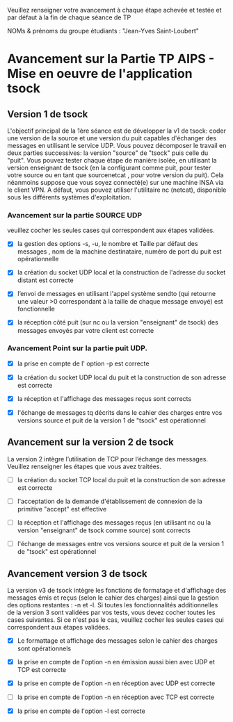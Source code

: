 Veuillez renseigner votre avancement à chaque étape achevée et testée et par défaut à la fin de chaque séance de TP 

NOMs & prénoms du groupe étudiants :  "Jean-Yves Saint-Loubert"

# Avancement sur la Partie TP AIPS - Mise en oeuvre de l'application tsock 

## Version 1 de tsock 
L'objectif principal de la 1ère séance est de développer la v1 de tsock: coder une version de la source et une version du puit capables d'échanger des messages en utilisant le service UDP.  Vous pouvez décomposer le travail en deux parties successives: la version "source" de "tsock" puis celle du "puit". Vous pouvez tester chaque étape de manière isolée, en utilisant la version enseignant de tsock (en la configurant comme puit, pour tester votre source ou en tant que sourcenetcat , pour votre version du puit).  Cela néanmoins suppose que vous soyez connecté(e) sur une machine INSA via le client VPN. A défaut, vous pouvez  utiliser l'utilitaire nc (netcat), disponible sous les différents systèmes d'exploitation. 

### Avancement sur la partie SOURCE UDP
veuillez cocher les seules cases qui correspondent aux étapes validées.  

- [X] la gestion des options -s, -u,  le nombre et Taille par défaut des messages , nom de la machine destinataire,  numéro de port du puit est opérationnelle

- [X] la création du socket UDP local et la construction de l'adresse du socket distant est correcte

- [X] l’envoi de messages en utilisant l'appel système sendto (qui retourne une valeur >0 correspondant à la taille de chaque message envoyé) est fonctionnelle 

- [X] la réception côté puit (sur nc ou la version "enseignant" de tsock) des messages envoyés par votre client est correcte

### Avancement Point sur la partie puit UDP.

- [X] la prise en compte de l' option -p est correcte

- [X] la création du socket UDP local du puit et la construction de son adresse est correcte

- [X] la réception et l'affichage des messages reçus sont corrects

- [X] l'échange de messages tq décrits dans le cahier des charges entre vos versions source et puit de la version 1 de "tsock" est opérationnel

## Avancement sur la version 2 de tsock
La version 2 intègre l’utilisation de TCP pour l’échange des messages. Veuillez renseigner les étapes que vous avez traitées.  

- [ ] la création du socket TCP local du puit et la construction de son adresse est correcte

- [ ] l'acceptation de la demande d'établissement de connexion de la primitive "accept" est effective 

- [ ] la réception et l'affichage des messages reçus  (en utilisant nc ou la version "enseignant" de tsock comme source)  sont corrects 

- [ ] l'échange de messages entre vos versions source et puit de la version 1 de "tsock" est opérationnel

## Avancement version 3 de tsock

La version v3 de tsock intègre les fonctions de formatage et d'affichage des messages émis et reçus (selon le cahier des charges) ainsi que la gestion des options restantes : -n  et -l. Si toutes les fonctionnalités additionnelles de la version 3 sont validées par vos tests, vous devez cocher toutes les cases suivantes. Si ce n'est pas le cas, veuillez cocher les seules cases qui correspondent aux étapes validées.  

- [X] Le formattage et affichage des messages selon le cahier des charges sont opérationnels

- [X] la prise en compte de l'option -n en émission aussi bien avec UDP et TCP est correcte

- [X] la prise en compte de l'option -n en réception avec UDP est correcte

- [ ] la prise en compte de l'option -n en réception avec TCP est correcte

- [X] la prise en compte de l'option -l est correcte

